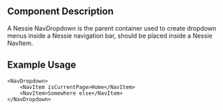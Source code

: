 Component Description
---------------------

A Nessie NavDropdown is the parent container used to create dropdown menus inside a Nessie navigation bar, should be placed inside a Nessie NavItem.

Example Usage
-------------

    <NavDropdown>
        <NavItem isCurrentPage>Home</NavItem>
        <NavItem>Somewhere else</NavItem>
    </NavDropdown>
